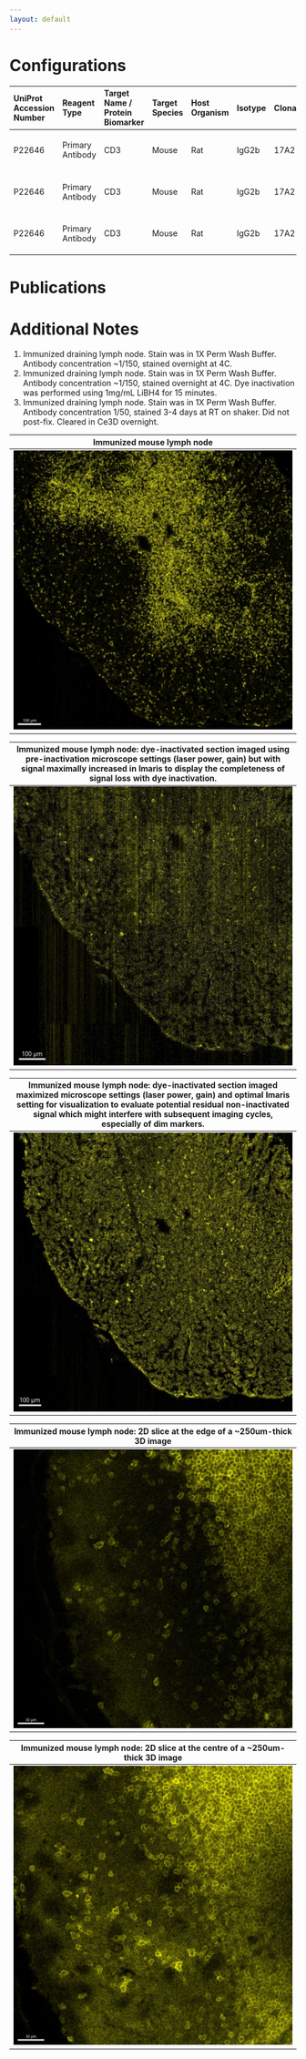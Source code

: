 ```yaml
---
layout: default
---
```


# Configurations

| UniProt Accession Number   | Reagent Type     | Target Name / Protein Biomarker   | Target Species   | Host Organism   | Isotype   | Clonality   | Vendor         |   Catalog Number | Conjugate   | RRID       | Availability   | Method                 | Tissue Preservation               | Target Tissue   | Tissue State   | Detergent             | Antigen Retrieval Conditions   | Dye Inactivation Conditions   | Recommend   | Agree                                                        | Disagree   | Contributor                                                  | Notes       |
|:---------------------------|:-----------------|:----------------------------------|:-----------------|:----------------|:----------|:------------|:---------------|-----------------:|:------------|:-----------|:---------------|:-----------------------|:----------------------------------|:----------------|:---------------|:----------------------|:-------------------------------|:------------------------------|:------------|:-------------------------------------------------------------|:-----------|:-------------------------------------------------------------|:------------|
| P22646                     | Primary Antibody | CD3                               | Mouse            | Rat             | IgG2b     | 17A2        | BD Biosciences |           571224 | RY610       | AB_3686342 | Stock          | Multiplexed 2D Imaging | 1:4 Cytofix/Cytoperm Fixed Frozen | Lymph Node      | NA             | 1X BD PermWash Buffer | NA                             | NA                            | Yes         | [0000-0002-6863-1461](https://orcid.org/0000-0002-6863-1461) | NA         | [0000-0002-6863-1461](https://orcid.org/0000-0002-6863-1461) | [1](#notes) |
| P22646                     | Primary Antibody | CD3                               | Mouse            | Rat             | IgG2b     | 17A2        | BD Biosciences |           571224 | RY610       | AB_3686342 | Stock          | IBEX2D Manual         | 1:4 Cytofix/Cytoperm Fixed Frozen | Lymph Node      | NA             | 1X BD PermWash Buffer | NA                             | 1 mg/ml LiBH4 15 minutes      | Yes         | [0000-0002-6863-1461](https://orcid.org/0000-0002-6863-1461) | NA         | [0000-0002-6863-1461](https://orcid.org/0000-0002-6863-1461) | [2](#notes) |
| P22646                     | Primary Antibody | CD3                               | Mouse            | Rat             | IgG2b     | 17A2        | BD Biosciences |           571224 | RY610       | AB_3686342 | Stock          | Ce3D                   | 1:4 Cytofix/Cytoperm Fixed Frozen | Lymph Node      | NA             | 1X BD PermWash Buffer | NA                             | NA                            | Yes         | [0000-0002-6863-1461](https://orcid.org/0000-0002-6863-1461) | NA         | [0000-0002-6863-1461](https://orcid.org/0000-0002-6863-1461) | [3](#notes) |

# Publications



# Additional Notes

<a name="notes"></a>
1. Immunized draining lymph node. Stain was in 1X Perm Wash Buffer. Antibody concentration ~1/150, stained overnight at 4C.
2. Immunized draining lymph node. Stain was in 1X Perm Wash Buffer. Antibody concentration ~1/150, stained overnight at 4C. Dye inactivation was performed using 1mg/mL LiBH4 for 15 minutes.
3. Immunized draining lymph node. Stain was in 1X Perm Wash Buffer. Antibody concentration 1/50, stained 3-4 days at RT on shaker. Did not post-fix. Cleared in Ce3D overnight.

| Immunized mouse lymph node |
|:-------:|
| ![](MouseLN_CD3_RY610_2D_BD-571224.jpg) |

| Immunized mouse lymph node: dye-inactivated section imaged using pre-inactivation microscope settings (laser power, gain) but with signal maximally increased in Imaris to display the completeness of signal loss with dye inactivation. |
|:-------:|
| ![](MouseLN_CD3_RY610_2D_LiBH4_HighImarisSettings_BD-571224.jpg) |

| Immunized mouse lymph node: dye-inactivated section imaged maximized microscope settings (laser power, gain) and optimal Imaris setting for visualization to evaluate potential residual non-inactivated signal which might interfere with subsequent imaging cycles, especially of dim markers. |
|:-------:|
| ![](MouseLN_CD3_RY610_2D_LiBH4_CrankedLaserGain_BD-571224.jpg) |

| Immunized mouse lymph node: 2D slice at the edge of a ~250um-thick 3D image |
|:-------:|
| ![](MouseLN_CD3_RY610_3D_Top_BD-571224.jpg) |

| Immunized mouse lymph node: 2D slice at the centre of a ~250um-thick 3D image |
|:-------:|
| ![](MouseLN_CD3_RY610_3D_Middle_BD-571224.jpg) |